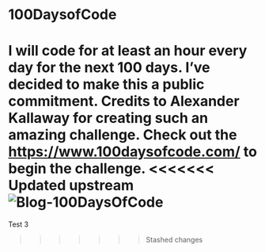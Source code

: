 # 100DaysofCode
I will code for at least an hour every day for the next 100 days.
I’ve decided to make this a public commitment.
Credits to Alexander Kallaway for creating such an amazing challenge.
Check out the https://www.100daysofcode.com/ to begin the challenge.
<<<<<<< Updated upstream
![Blog-100DaysOfCode](https://user-images.githubusercontent.com/50315818/102717200-cf32a680-4306-11eb-9400-8c14ae234b09.jpg)
=======
Test 3
>>>>>>> Stashed changes
